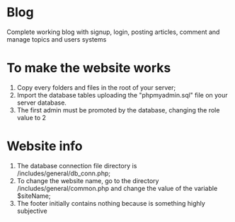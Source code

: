 # Blog
Complete working blog with signup, login, posting articles, comment and manage topics and users systems

# To make the website works
1) Copy every folders and files in the root of your server;
2) Import the database tables uploading the "phpmyadmin.sql" file on your server database.
3) The first admin must be promoted by the database, changing the role value to 2

# Website info
1) The database connection file directory is /includes/general/db_conn.php;
2) To change the website name, go to the directory /includes/general/common.php and change the value of the variable $siteName;
3) The footer initially contains nothing because is something highly subjective
